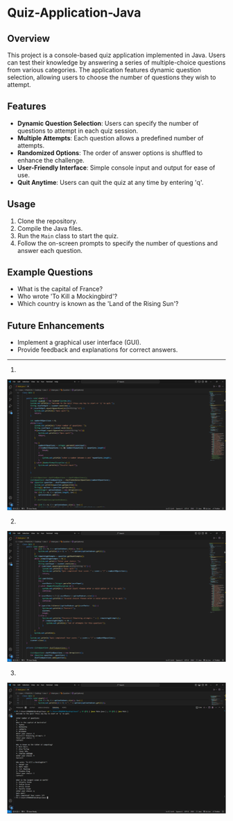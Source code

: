 # Quiz-Application-Java


## Overview

This project is a console-based quiz application implemented in Java. Users can test their knowledge by answering a series of multiple-choice questions from various categories. The application features dynamic question selection, allowing users to choose the number of questions they wish to attempt.

## Features

- **Dynamic Question Selection**: Users can specify the number of questions to attempt in each quiz session.
- **Multiple Attempts**: Each question allows a predefined number of attempts.
- **Randomized Options**: The order of answer options is shuffled to enhance the challenge.
- **User-Friendly Interface**: Simple console input and output for ease of use.
- **Quit Anytime**: Users can quit the quiz at any time by entering 'q'.

## Usage

1. Clone the repository.
2. Compile the Java files.
3. Run the `Main` class to start the quiz.
4. Follow the on-screen prompts to specify the number of questions and answer each question.

## Example Questions

- What is the capital of France?
- Who wrote 'To Kill a Mockingbird'?
- Which country is known as the 'Land of the Rising Sun'?

## Future Enhancements

- Implement a graphical user interface (GUI).
- Provide feedback and explanations for correct answers.

---

1.

![1](https://github.com/shahpranshu27/Quiz-Application-Java/blob/main/1.png)


2.

![2](https://github.com/shahpranshu27/Quiz-Application-Java/blob/main/2.png)


3.

![3](https://github.com/shahpranshu27/Quiz-Application-Java/blob/main/3.png)

